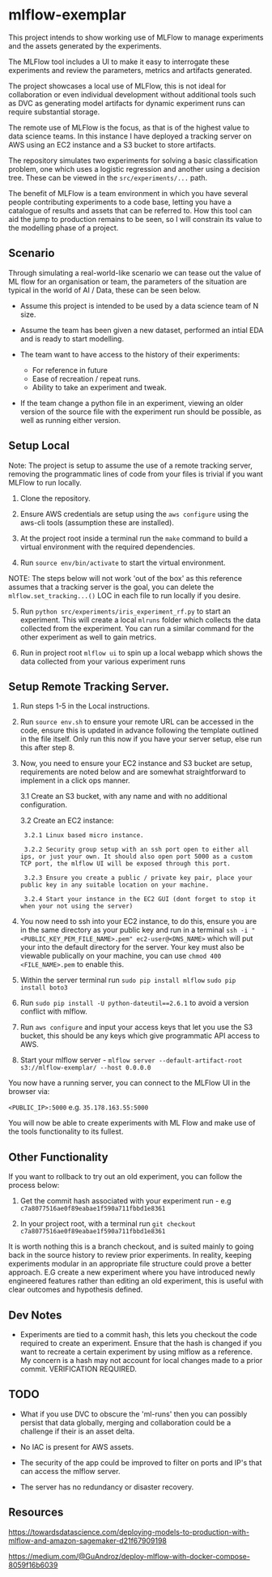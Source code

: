 # mlflow-exemplar

This project intends to show working use of MLFlow to manage experiments and the assets generated by the experiments. 

The MLFlow tool includes a UI to make it easy to interrogate these experiments and review the parameters, metrics and artifacts generated.

The project showcases a local use of MLFlow, this is not ideal for collaboration or even individual development without additional tools such as DVC as generating model artifacts for dynamic experiment runs can require substantial storage.

The remote use of MLFlow is the focus, as that is of the highest value to data science teams. In this instance I have deployed a tracking server on AWS using an EC2 instance and a S3 bucket to store artifacts.

The repository simulates two experiments for solving a basic classification problem, one which uses a logistic regression and another using a decision tree. These can be viewed in the ``src/experiments/...`` path.

The benefit of MLFlow is a team environment in which you have several people contributing experiments to a code base, letting you have a catalogue of results and assets that can be referred to. How this tool can aid the jump to production remains to be seen, so I will constrain its value to the modelling phase of a project.

## Scenario

Through simulating a real-world-like scenario we can tease out the value of ML flow for an organisation or team, the parameters of the situation are typical in the world of AI / Data, these can be seen below.

- Assume this project is intended to be used by a data science team of N size.

- Assume the team has been given a new dataset, performed an intial EDA and is ready to start modelling.

- The team want to have access to the history of their experiments:
    - For reference in future
    - Ease of recreation / repeat runs.
    - Ability to take an experiment and tweak.

- If the team change a python file in an experiment, viewing an older version of the source file with the experiment run should be possible, as well as running either version.

## Setup Local

Note: The project is setup to assume the use of a remote tracking server, removing the programmatic lines of code from your files is trivial if you want MLFlow to run locally.

1. Clone the repository.

2. Ensure AWS credentials are setup using the ``aws configure`` using the aws-cli tools (assumption these are installed).

3. At the project root inside a terminal run the ``make`` command to build a virtual environment with the required dependencies.

4. Run ``source env/bin/activate`` to start the virtual environment.

NOTE: The steps below will not work 'out of the box' as this reference assumes that a tracking server is the goal, you can delete the ``mlflow.set_tracking...()`` LOC in each file to run locally if you desire.

5. Run ``python src/experiments/iris_experiment_rf.py`` to start an experiment. This will create a local ``mlruns`` folder which collects the data collected from the experiment. You can run a similar command for the other experiment as well to gain metrics.

6. Run in project root ``mlflow ui`` to spin up a local webapp which shows the data collected from your various experiment runs


## Setup Remote Tracking Server.

1. Run steps 1-5 in the Local instructions.

2. Run `source env.sh` to ensure your remote URL can be accessed in the code, ensure this is updated in advance following the template outlined in the file itself. Only run this now if you have your server setup, else run this after step 8.

3. Now, you need to ensure your EC2 instance and S3 bucket are setup, requirements are noted below and are somewhat straightforward to implement in a click ops manner.

    3.1 Create an S3 bucket, with any name and with no additional configuration.

    3.2 Create an EC2 instance:

        3.2.1 Linux based micro instance.

        3.2.2 Security group setup with an ssh port open to either all ips, or just your own. It should also open port 5000 as a custom TCP port, the mlflow UI will be exposed through this port.

        3.2.3 Ensure you create a public / private key pair, place your public key in any suitable location on your machine.

        3.2.4 Start your instance in the EC2 GUI (dont forget to stop it when your not using the server)

4. You now need to ssh into your EC2 instance, to do this, ensure you are in the same directory as your public key and run in a terminal ``ssh -i "<PUBLIC_KEY_PEM_FILE_NAME>.pem" ec2-user@<DNS_NAME>`` which will put your into the default directory for the server. Your key must also be viewable publically on your machine, you can use ``chmod 400 <FILE_NAME>.pem`` to enable this.

5. Within the server terminal run ``sudo pip install mlflow`` ``sudo pip install boto3``

6. Run ``sudo pip install -U python-dateutil==2.6.1`` to avoid a version conflict with mlflow.

7. Run ``aws configure`` and input your access keys that let you use the S3 bucket, this should be any keys which give programmatic API access to AWS.

8. Start your mlflow server - ``mlflow server --default-artifact-root s3://mlflow-exemplar/ --host 0.0.0.0``

You now have a running server, you can connect to the MLFlow UI in the browser via:

``<PUBLIC_IP>:5000`` e.g. ``35.178.163.55:5000``

You will now be able to create experiments with ML Flow and make use of the tools functionality to its fullest. 

## Other Functionality

If you want to rollback to try out an old experiment, you can follow the process below:

1. Get the commit hash associated with your experiment run - e.g ``c7a8077516ae0f89eabae1f590a711fbbd1e8361``

2. In your project root, with a terminal run ``git checkout c7a8077516ae0f89eabae1f590a711fbbd1e8361``

It is worth nothing this is a branch checkout, and is suited mainly to going back in the source history to review prior experiments. In reality, keeping experiments modular in an appropriate file structure could prove a better approach. E.G create a new experiment where you have introduced newly engineered features rather than editing an old experiment, this is useful with clear outcomes and hypothesis defined.

## Dev Notes

- Experiments are tied to a commit hash, this lets you checkout the code required to create an experiment. Ensure that the hash is changed if you want to recreate a certain experiment by using mlflow as a reference. My concern is a hash may not account for local changes made to a prior commit. VERIFICATION REQUIRED.

## TODO

- What if you use DVC to obscure the 'ml-runs' then you can possibly persist that data globally, merging and collaboration could be a challenge if their is an asset delta.

- No IAC is present for AWS assets.

- The security of the app could be improved to filter on ports and IP's that can access the mlflow server.

- The server has no redundancy or disaster recovery.

## Resources

 https://towardsdatascience.com/deploying-models-to-production-with-mlflow-and-amazon-sagemaker-d21f67909198

 https://medium.com/@GuAndroz/deploy-mlflow-with-docker-compose-8059f16b6039
